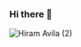 ### Hi there 👋

![Hiram Avila (2)](https://github.com/hiram-avila/hiram-avila/assets/77989904/a5b59b2a-93c5-4274-ac5c-1c893cfa7f3f)


<!--
**hiram-avila/hiram-avila** is a ✨ _special_ ✨ repository because its `README.md` (this file) appears on your GitHub profile.

Here are some ideas to get you started:

- 🔭 I’m currently working on ...
- 🌱 I’m currently learning ...
- 👯 I’m looking to collaborate on ...
- 🤔 I’m looking for help with ...
- 💬 Ask me about ...
- 📫 How to reach me: ...
- 😄 Pronouns: ...
- ⚡ Fun fact: ...
-->
